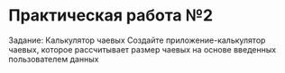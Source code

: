 Практическая работа №2
=================================

Задание: Калькулятор чаевых
Создайте приложение-калькулятор чаевых, которое рассчитывает размер 
чаевых на основе введенных пользователем данных
